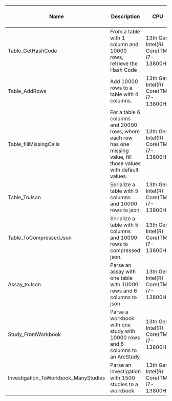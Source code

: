 | Name | Description | CPU | Python Time (ms) |
| --- | --- | --- | --- |
| Table_GetHashCode | From a table with 1 column and 10000 rows, retrieve the Hash Code | 13th Gen Intel(R) Core(TM) i7-13800H | 133 ± 7 |
| Table_AddRows | Add 10000 rows to a table with 4 columns. | 13th Gen Intel(R) Core(TM) i7-13800H | 309 ± 26 |
| Table_fillMissingCells | For a table 6 columns and 20000 rows, where each row has one missing value, fill those values with default values. | 13th Gen Intel(R) Core(TM) i7-13800H | 3375 ± 221 |
| Table_ToJson | Serialize a table with 5 columns and 10000 rows to json. | 13th Gen Intel(R) Core(TM) i7-13800H | 17990 ± 1482 |
| Table_ToCompressedJson | Serialize a table with 5 columns and 10000 rows to compressed json. | 13th Gen Intel(R) Core(TM) i7-13800H | 6188 ± 839 |
| Assay_toJson | Parse an assay with one table with 10000 rows and 6 columns to json | 13th Gen Intel(R) Core(TM) i7-13800H | 19278 ± 1289 |
| Study_FromWorkbook | Parse a workbook with one study with 10000 rows and 6 columns to an ArcStudy | 13th Gen Intel(R) Core(TM) i7-13800H | 1787 ± 1410 |
| Investigation_ToWorkbook_ManyStudies | Parse an investigation with 1500 studies to a workbook | 13th Gen Intel(R) Core(TM) i7-13800H | 6305 ± 660 |